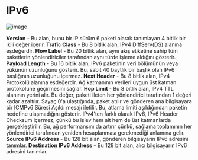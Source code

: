 # IPv6

![image](https://user-images.githubusercontent.com/70758694/158684252-63ffc3d2-30fc-483d-9a78-8ce53ce18d89.png)

**Version** - Bu alan, bunu bir IP sürüm 6 paketi olarak tanımlayan 4 bitlik bir ikili değer içerir.
**Trafic Class** - Bu 8 bitlik alan, IPv4 DiffServ(DS) alanına eşdeğerdir.
**Flow Label** - Bu 20 bitlik alan, aynı akış etiketine sahip tüm paketlerin yönlendiriciler tarafından aynı türde işleme aldığını gösterir.
**Payload Length** - Bu 16 bitlik alan, IPv6 paketinin veri bölümünün veya yükünün uzunluğunu gösterir. Bu, sabit 40 baytlık bir başlık olan IPv6 başlığının uzunluğunu içermez.
**Next Header** - Bu 8 bitlik alan, IPv4 Protokolü alanına eşdeğerdir. Ağ katmanının verileri uygun üst katman protokolüne geçirmesini sağlar.
**Hop Limit** - Bu 8 bitlik alan, IPv4 TTL alanının yerini alır. Bu değer, paketi ileten her yönlendirici tarafından 1 değeri kadar azaltılır. Sayaç 0'a ulaştığında, paket atılır ve gönderen ana bilgisayara bir ICMPv6 Süresi Aşıldı mesajı iletilir. Bu, atlama limiti aşıldığından paketin hedefine ulaşmadığını gösterir. IPv4'ten farklı olarak IPv6, IPv6 Header Checksum içermez, çünkü bu işlev hem alt hem de üst katmanlarda gerçekleştirilir. Bu, ağ performansını da artırır çünkü, sağlama toplamının her yönlendirici tarafından yeniden hesaplanması gerekmediği anlamına gelir.
**Source IPv6 Address** - Bu 128 bit alan, gönderen bilgisayarın IPv6 adresini tanımlar.
**Destination IPv6 Address** - Bu 128 bit alan, alıcı bilgisayarın IPv6 adresini tanımlar.
